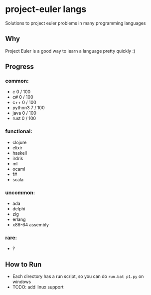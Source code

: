 # project-euler langs
Solutions to project euler problems in many programming languages

## Why

Project Euler is a good way to learn a language pretty quickly :)

## Progress

### common:
- c         0 / 100
- c#        0 / 100
- c++       0 / 100
- python3   7 / 100
- java      0 / 100
- rust      0 / 100

### functional:
- clojure
- elixir
- haskell
- irdris
- ml
- ocaml
- f#
- scala

### uncommon:
- ada
- delphi
- zig
- erlang
- x86-64 assembly

### rare:
- ?

## How to Run
- Each directory has a run script, so you can do `run.bat p1.py` on windows
- TODO: add linux support
